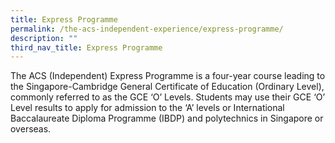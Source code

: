 ```yaml
---
title: Express Programme
permalink: /the-acs-independent-experience/express-programme/
description: ""
third_nav_title: Express Programme
---
```


The ACS (Independent) Express Programme is a four-year course leading to the Singapore-Cambridge General Certificate of Education (Ordinary Level), commonly referred to as the GCE ‘O’ Levels. Students may use their GCE ‘O’ Level results to apply for admission to the ‘A’ levels or International Baccalaureate Diploma Programme (IBDP) and polytechnics in Singapore or overseas.